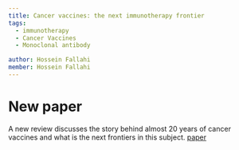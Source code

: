 ```yaml
---
title: Cancer vaccines: the next immunotherapy frontier
tags:
  - immunotherapy
  - Cancer Vaccines
  - Monoclonal antibody

author: Hossein Fallahi
member: Hossein Fallahi
---
```


# New paper 
A new review discusses the story behind almost 20 years of cancer vaccines and what is the next frontiers in this subject. [paper](https://www.nature.com/articles/s43018-022-00418-6)
